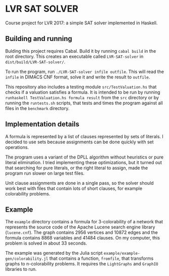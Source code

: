 # LVR SAT SOLVER

Course project for LVR 2017: a simple SAT solver implemented in Haskell.

## Building and running

Bulding this project requires Cabal. Build it by running `cabal build` in the
root directory. This creates an executable called `LVR-SAT-solver` in
`dist/build/LVR-SAT-solver/`.

To run the program, run `./LVR-SAT-solver infile outfile`. This will read the
`infile` in DIMACS CNF format, solve it and write the result to `outfile`.

This repository also includes a testing module `src/TestValuation.hs` that
checks if a valuation satisfies a formula. It is intended to be run by running
`runhaskell TestValuation.hs formula result` from the `src` directory or by
running the `runtests.sh` scripts, that tests and times the program against all
files in the `benchmark` directory.

## Implementation details

A formula is represented by a list of clauses represented by sets of literals. I
decided to use sets because assignments can be done quickly with set operations.

The program uses a variant of the DPLL algorithm without heuristics or pure
literal elimination. I tried implementing these optimizations, but it turned out
that searching for pure literals, or the right literal to assign, made the
program run slower on large test files.

Unit clause assignments are done in a single pass, so the solver should work
best with files that contain lots of short clauses, for example colorability
problems.

## Example

The `example` directory contains a formula for 3-colorability of a network that
represents the source code of the Apache Lucene search engine library
(`lucene.cnf`). The graph contains 2956 vertices and 10872 edges and the formula
contains 8868 variables and 41484 clauses. On my computer, this problem is
solved in about 33 seconds.

The example was generated by the Julia script
`example/example-gen/colorability.jl` that contains a function, `fromfile`, that
transforms graphs to n-colorability problems. It requires the `LightGraphs` and
`GraphIO` libraries to run.
